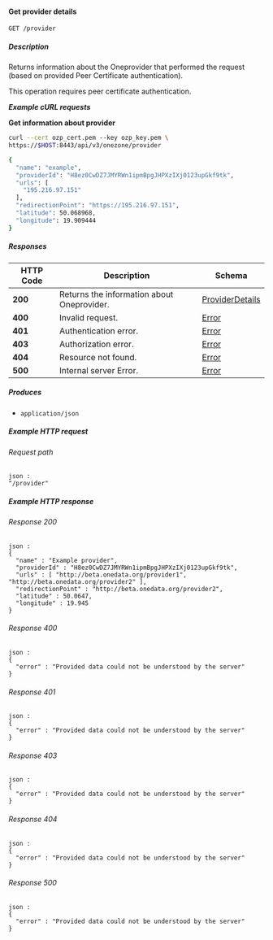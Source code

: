 
<a name="get_current_provider_details"></a>
#### Get provider details
```
GET /provider
```


##### Description
Returns information about the Oneprovider that performed the request
(based on provided Peer Certificate authentication).

This operation requires peer certificate authentication.

***Example cURL requests***

**Get information about provider**
```bash
curl --cert ozp_cert.pem --key ozp_key.pem \
https://$HOST:8443/api/v3/onezone/provider

{
  "name": "example",
  "providerId": "H8ez0CwDZ7JMYRWn1ipmBpgJHPXzIXj0123upGkf9tk",
  "urls": [
    "195.216.97.151"
  ],
  "redirectionPoint": "https://195.216.97.151",
  "latitude": 50.068968,
  "longitude": 19.909444
}
```


##### Responses

|HTTP Code|Description|Schema|
|---|---|---|
|**200**|Returns the information about Oneprovider.|[ProviderDetails](../definitions/ProviderDetails.md#providerdetails)|
|**400**|Invalid request.|[Error](../definitions/Error.md#error)|
|**401**|Authentication error.|[Error](../definitions/Error.md#error)|
|**403**|Authorization error.|[Error](../definitions/Error.md#error)|
|**404**|Resource not found.|[Error](../definitions/Error.md#error)|
|**500**|Internal server Error.|[Error](../definitions/Error.md#error)|


##### Produces

* `application/json`


##### Example HTTP request

###### Request path
```
json :
"/provider"
```


##### Example HTTP response

###### Response 200
```
json :
{
  "name" : "Example provider",
  "providerId" : "H8ez0CwDZ7JMYRWn1ipmBpgJHPXzIXj0123upGkf9tk",
  "urls" : [ "http://beta.onedata.org/provider1", "http://beta.onedata.org/provider2" ],
  "redirectionPoint" : "http://beta.onedata.org/provider2",
  "latitude" : 50.0647,
  "longitude" : 19.945
}
```


###### Response 400
```
json :
{
  "error" : "Provided data could not be understood by the server"
}
```


###### Response 401
```
json :
{
  "error" : "Provided data could not be understood by the server"
}
```


###### Response 403
```
json :
{
  "error" : "Provided data could not be understood by the server"
}
```


###### Response 404
```
json :
{
  "error" : "Provided data could not be understood by the server"
}
```


###### Response 500
```
json :
{
  "error" : "Provided data could not be understood by the server"
}
```



